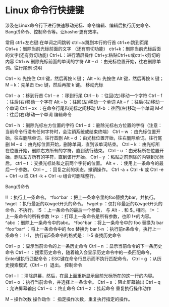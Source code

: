 # Linux 命令行快捷键

涉及在Linux命令行下进行快速移动光标、命令编辑、编辑后执行历史命令、Bang(!)命令、控制命令等。让basher更有效率。

 常用
ctrl+左右键:在单词之间跳转
ctrl+a:跳到本行的行首
ctrl+e:跳到页尾
Ctrl+u：删除当前光标前面的文字 （还有剪切功能）
ctrl+k：删除当前光标后面的文字(还有剪切功能)
Ctrl+L：进行清屏操作
Ctrl+y:粘贴Ctrl+u或ctrl+k剪切的内容
Ctrl+w:删除光标前面的单词的字符
Alt – d ：由光标位置开始，往右删除单词。往行尾删
说明

Ctrl – k: 先按住 Ctrl 键，然后再按 k 键；
Alt – k: 先按住 Alt 键，然后再按 k 键；
M – k：先单击 Esc 键，然后再按 k 键。
移动光标

Ctrl – a ：移到行首
Ctrl – e ：移到行尾
Ctrl – b ：往回(左)移动一个字符
Ctrl – f ：往后(右)移动一个字符
Alt – b ：往回(左)移动一个单词
Alt – f ：往后(右)移动一个单词
Ctrl – xx ：在命令行尾和光标之间移动
M-b ：往回(左)移动一个单词
M-f ：往后(右)移动一个单词
编辑命令

Ctrl – h ：删除光标左方位置的字符
Ctrl – d ：删除光标右方位置的字符（注意：当前命令行没有任何字符时，会注销系统或结束终端）
Ctrl – w ：由光标位置开始，往左删除单词。往行首删
Alt – d ：由光标位置开始，往右删除单词。往行尾删
M – d ：由光标位置开始，删除单词，直到该单词结束。
Ctrl – k ：由光标所在位置开始，删除右方所有的字符，直到该行结束。
Ctrl – u ：由光标所在位置开始，删除左方所有的字符，直到该行开始。
Ctrl – y ：粘贴之前删除的内容到光标后。
ctrl – t ：交换光标处和之前两个字符的位置。
Alt + . ：使用上一条命令的最后一个参数。
Ctrl – _ ：回复之前的状态。撤销操作。
Ctrl -a + Ctrl -k 或 Ctrl -e + Ctrl -u 或 Ctrl -k + Ctrl -u 组合可删除整行。

Bang(!)命令

!! ：执行上一条命令。
^foo^bar ：把上一条命令里的foo替换为bar，并执行。
!wget ：执行最近的以wget开头的命令。
!wget:p ：仅打印最近的以wget开头的命令，不执行。
!$ ：上一条命令的最后一个参数， 与 Alt - . 和 $_ 相同。
!* ：上一条命令的所有参数
!*:p ：打印上一条命令是所有参数，也即 !*的内容。
^abc ：删除上一条命令中的abc。
^foo^bar ：将上一条命令中的 foo 替换为 bar
^foo^bar^ ：将上一条命令中的 foo 替换为 bar
!-n ：执行前n条命令，执行上一条命令： !-1， 执行前5条命令的格式是： !-5
查找历史命令

Ctrl – p ：显示当前命令的上一条历史命令
Ctrl – n ：显示当前命令的下一条历史命令
Ctrl – r ：搜索历史命令，随着输入会显示历史命令中的一条匹配命令，Enter键执行匹配命令；ESC键在命令行显示而不执行匹配命令。
Ctrl – g ：从历史搜索模式（Ctrl – r）退出。
控制命令

Ctrl – l ：清除屏幕，然后，在最上面重新显示目前光标所在的这一行的内容。
Ctrl – o ：执行当前命令，并选择上一条命令。
Ctrl – s ：阻止屏幕输出
Ctrl – q ：允许屏幕输出
Ctrl – c ：终止命令
Ctrl – z ：挂起命令
重复执行操作动作

M – 操作次数 操作动作 ： 指定操作次数，重复执行指定的操作。

